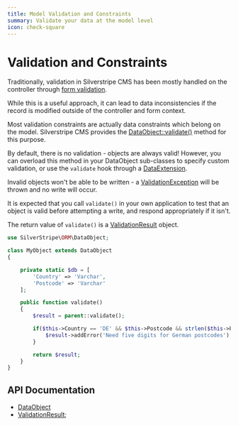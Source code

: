 ```yaml
---
title: Model Validation and Constraints
summary: Validate your data at the model level
icon: check-square
---
```


# Validation and Constraints

Traditionally, validation in Silverstripe CMS has been mostly handled on the controller through [form validation](../forms).

While this is a useful approach, it can lead to data inconsistencies if the record is modified outside of the 
controller and form context.

Most validation constraints are actually data constraints which belong on the model. Silverstripe CMS provides the 
[DataObject::validate()](api:SilverStripe\ORM\DataObject::validate()) method for this purpose.

By default, there is no validation - objects are always valid! However, you can overload this method in your DataObject 
sub-classes to specify custom validation, or use the `validate` hook through a [DataExtension](api:SilverStripe\ORM\DataExtension).

Invalid objects won't be able to be written - a [ValidationException](api:SilverStripe\ORM\ValidationException) will be thrown and no write will occur.

It is expected that you call `validate()` in your own application to test that an object is valid before attempting a 
write, and respond appropriately if it isn't.

The return value of `validate()` is a [ValidationResult](api:SilverStripe\ORM\ValidationResult) object.

```php
use SilverStripe\ORM\DataObject;

class MyObject extends DataObject 
{

    private static $db = [
        'Country' => 'Varchar',
        'Postcode' => 'Varchar'
    ];

    public function validate() 
    {
        $result = parent::validate();

        if($this->Country == 'DE' && $this->Postcode && strlen($this->Postcode) != 5) {
            $result->addError('Need five digits for German postcodes');
        }

        return $result;
    }
}
```

## API Documentation

* [DataObject](api:SilverStripe\ORM\DataObject)
* [ValidationResult](api:SilverStripe\ORM\ValidationResult);
